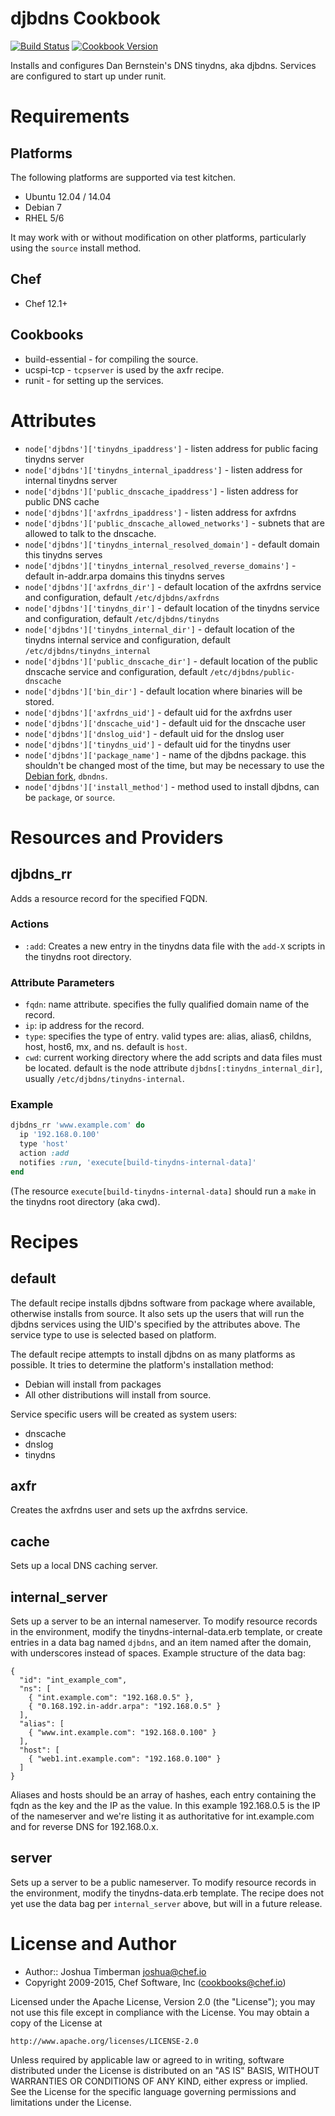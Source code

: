 # djbdns Cookbook

[![Build Status](https://travis-ci.org/chef-cookbooks/djbdns.svg?branch=master)](https://travis-ci.org/chef-cookbooks/djbdns) [![Cookbook Version](https://img.shields.io/cookbook/v/djbdns.svg)](https://supermarket.chef.io/cookbooks/djbdns)

Installs and configures Dan Bernstein's DNS tinydns, aka djbdns. Services are configured to start up under runit.

# Requirements

## Platforms

The following platforms are supported via test kitchen.

- Ubuntu 12.04 / 14.04
- Debian 7
- RHEL 5/6

It may work with or without modification on other platforms, particularly using the `source` install method.

## Chef

- Chef 12.1+

## Cookbooks

- build-essential - for compiling the source.
- ucspi-tcp - `tcpserver` is used by the axfr recipe.
- runit - for setting up the services.

# Attributes

- `node['djbdns']['tinydns_ipaddress']` - listen address for public facing tinydns server
- `node['djbdns']['tinydns_internal_ipaddress']` - listen address for internal tinydns server
- `node['djbdns']['public_dnscache_ipaddress']` - listen address for public DNS cache
- `node['djbdns']['axfrdns_ipaddress']` - listen address for axfrdns
- `node['djbdns']['public_dnscache_allowed_networks']` - subnets that are allowed to talk to the dnscache.
- `node['djbdns']['tinydns_internal_resolved_domain']` - default domain this tinydns serves
- `node['djbdns']['tinydns_internal_resolved_reverse_domains']` - default in-addr.arpa domains this tinydns serves
- `node['djbdns']['axfrdns_dir']` - default location of the axfrdns service and configuration, default `/etc/djbdns/axfrdns`
- `node['djbdns']['tinydns_dir']` - default location of the tinydns service and configuration, default `/etc/djbdns/tinydns`
- `node['djbdns']['tinydns_internal_dir']` - default location of the tinydns internal service and configuration, default `/etc/djbdns/tinydns_internal`
- `node['djbdns']['public_dnscache_dir']` - default location of the public dnscache service and configuration, default `/etc/djbdns/public-dnscache`
- `node['djbdns']['bin_dir']` - default location where binaries will be stored.
- `node['djbdns']['axfrdns_uid']` - default uid for the axfrdns user
- `node['djbdns']['dnscache_uid']` - default uid for the dnscache user
- `node['djbdns']['dnslog_uid']` - default uid for the dnslog user
- `node['djbdns']['tinydns_uid']` - default uid for the tinydns user
- `node['djbdns']['package_name']` - name of the djbdns package. this shouldn't be changed most of the time, but may be necessary to use the [Debian fork](http://en.wikipedia.org/wiki/Dbndns), `dbndns`.
- `node['djbdns']['install_method']` - method used to install djbdns, can be `package`, or `source`.

# Resources and Providers

## djbdns_rr

Adds a resource record for the specified FQDN.

### Actions

- `:add`: Creates a new entry in the tinydns data file with the `add-X` scripts in the tinydns root directory.

### Attribute Parameters

- `fqdn`: name attribute. specifies the fully qualified domain name of the record.
- `ip`: ip address for the record.
- `type`: specifies the type of entry. valid types are: alias, alias6, childns, host, host6, mx, and ns. default is `host`.
- `cwd`: current working directory where the add scripts and data files must be located. default is the node attribute `djbdns[:tinydns_internal_dir]`, usually `/etc/djbdns/tinydns-internal`.

### Example

```ruby
djbdns_rr 'www.example.com' do
  ip '192.168.0.100'
  type 'host'
  action :add
  notifies :run, 'execute[build-tinydns-internal-data]'
end
```

(The resource `execute[build-tinydns-internal-data]` should run a `make` in the tinydns root directory (aka cwd).

# Recipes

## default

The default recipe installs djbdns software from package where available, otherwise installs from source. It also sets up the users that will run the djbdns services using the UID's specified by the attributes above. The service type to use is selected based on platform.

The default recipe attempts to install djbdns on as many platforms as possible. It tries to determine the platform's installation method:

- Debian will install from packages
- All other distributions will install from source.

Service specific users will be created as system users:

- dnscache
- dnslog
- tinydns

## axfr

Creates the axfrdns user and sets up the axfrdns service.

## cache

Sets up a local DNS caching server.

## internal_server

Sets up a server to be an internal nameserver. To modify resource records in the environment, modify the tinydns-internal-data.erb template, or create entries in a data bag named `djbdns`, and an item named after the domain, with underscores instead of spaces. Example structure of the data bag:

```
{
  "id": "int_example_com",
  "ns": [
    { "int.example.com": "192.168.0.5" },
    { "0.168.192.in-addr.arpa": "192.168.0.5" }
  ],
  "alias": [
    { "www.int.example.com": "192.168.0.100" }
  ],
  "host": [
    { "web1.int.example.com": "192.168.0.100" }
  ]
}
```

Aliases and hosts should be an array of hashes, each entry containing the fqdn as the key and the IP as the value. In this example 192.168.0.5 is the IP of the nameserver and we're listing it as authoritative for int.example.com and for reverse DNS for 192.168.0.x.

## server

Sets up a server to be a public nameserver. To modify resource records in the environment, modify the tinydns-data.erb template. The recipe does not yet use the data bag per `internal_server` above, but will in a future release.

# License and Author

- Author:: Joshua Timberman [joshua@chef.io](mailto:joshua@chef.io)
- Copyright 2009-2015, Chef Software, Inc ([cookbooks@chef.io](mailto:cookbooks@chef.io))

Licensed under the Apache License, Version 2.0 (the "License"); you may not use this file except in compliance with the License. You may obtain a copy of the License at

```
http://www.apache.org/licenses/LICENSE-2.0
```

Unless required by applicable law or agreed to in writing, software distributed under the License is distributed on an "AS IS" BASIS, WITHOUT WARRANTIES OR CONDITIONS OF ANY KIND, either express or implied. See the License for the specific language governing permissions and limitations under the License.
